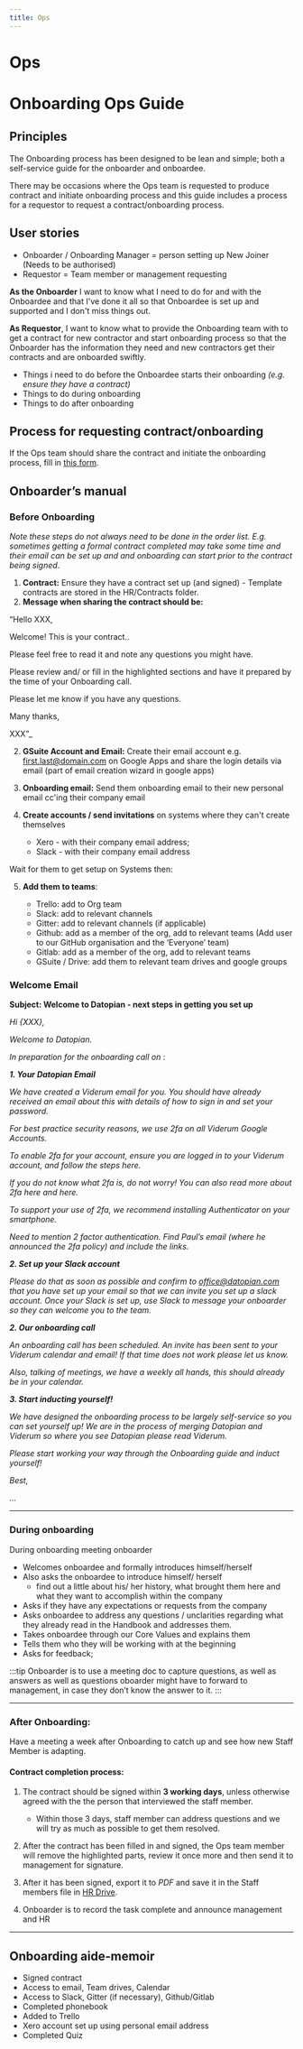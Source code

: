 ```yaml
---
title: Ops
---
```


# Ops

# Onboarding Ops Guide


## Principles

The Onboarding process has been designed to be lean and simple; both a self-service guide for the onboarder and onboardee. 

There may be occasions where the Ops team is requested to produce contract and initiate onboarding process and this guide includes a process for a requestor to request a contract/onboarding process. 


## User stories

* Onboarder / Onboarding Manager = person setting up New Joiner (Needs to be authorised)
* Requestor = Team member or management requesting 

**As the Onboarder** I want to know what I need to do for and with the Onboardee and that I've done it all so that Onboardee is set up and supported and I don't miss things out.

**As Requestor**, I want to know what to provide the Onboarding team with to get a contract for new contractor and start onboarding process so that the Onboarder has the information they need and new contractors get their contracts and are onboarded swiftly.

* Things i need to do before the Onboardee starts their onboarding _(e.g. ensure they have a contract)_
* Things to do during onboarding
* Things to do after onboarding


## Process for requesting contract/onboarding



If the Ops team should share the contract and initiate the onboarding process, fill in [this form](https://goo.gl/forms/nX7SZe379gdN2xfp2). 



## Onboarder’s manual

### Before Onboarding

*Note these steps do not always need to be done in the order list. E.g. sometimes getting a formal contract completed may take some time and their email can be set up and and onboarding can start prior to the contract being signed*. 


1. **Contract:** Ensure they have a contract set up (and signed) - Template contracts are stored in the HR/Contracts folder.
2. **Message  when sharing the contract should be:** 

  “Hello XXX,
 
 Welcome! This is your contract.. 
 
 Please feel free to read it and note any questions you might have. 
 
 Please review and/ or fill in the highlighted sections and have it prepared by the time of your Onboarding call. 
 
 Please let me know if you have any questions.
 
 Many thanks,
 
 XXX”_
    
2. **GSuite Account and Email:** Create their email account e.g. first.last@domain.com on Google Apps and share the login details via email (part of email creation wizard in google apps)
3. **Onboarding email:** Send them onboarding email to their new personal email cc'ing their company email
4. **Create accounts / send invitations** on systems where they can't create themselves

   * Xero - with their company email address;
   * Slack - with their company email address

Wait for them to get setup on Systems then:

5. **Add them to teams**:

    * Trello: add to Org team
    * Slack: add to relevant channels
    * Gitter: add to relevant channels (if applicable)
    * Github: add as a member of the org, add to relevant teams (Add user to our GitHub organisation and the ‘Everyone’ team)
    * Gitlab: add as a member of the org, add to relevant teams
    * GSuite / Drive: add them to relevant team drives and google groups


### Welcome Email

**Subject: Welcome to Datopian - next steps in getting you set up**

_Hi {XXX},_

_Welcome to Datopian._

_In preparation for the onboarding call on :_

**_1. Your Datopian Email_**

_We have created a Viderum email for you. You should have already received an email about this with details of how to sign in and set your password._

_For best practice security reasons, we use 2fa on all Viderum Google Accounts._

_To enable 2fa for your account, ensure you are logged in to your Viderum account, and follow the steps here._

_If you do not know what 2fa is, do not worry! You can also read more about 2fa here and here._

_To support your use of 2fa, we recommend installing Authenticator on your smartphone._


_Need to mention 2 factor authentication. Find Paul’s email (where he announced the 2fa policy) and include the links._

**_2. Set up your Slack account_**

_Please do that as soon as possible and confirm to office@datopian.com that you have set up your email so that we can invite you set up a slack account. Once your Slack is set up, use Slack to message your onboarder so they can welcome you to the team._

**_2. Our onboarding call_**

_An onboarding call has been scheduled. An invite has been sent to your Viderum calendar and email! If that time does not work please let us know._

_Also, talking of meetings, we have a weekly all hands, this should already be in your calendar._

**_3. Start inducting yourself!_**

_We have designed the onboarding process to be largely self-service so you can set yourself up! We are in the process of merging Datopian and Viderum so where you see Datopian please read Viderum._

_Please start working your way through the Onboarding guide and induct yourself!_

_Best,_

_..._


[handbook]: https://handbook.datopian.com/
[guide]: https://handbook.datopian.com/guide/

-----
### During onboarding


During onboarding meeting onboarder

* Welcomes onboardee and formally introduces himself/herself
* Also asks the onboardee to introduce himself/ herself 
    * find out a little about his/ her history, what brought them here and what they want to accomplish within the company
* Asks if they have any expectations or requests from the company
* Asks onboardee to address any questions / unclarities regarding what they already read in the Handbook and addresses them. 
* Takes onboardee through our Core Values and explains them
* Tells them who they will be working with at the beginning
* Asks for feedback; 

:::tip
Onboarder is to use a meeting doc to capture questions, as well as answers as well as questions oboarder might have to forward to management, in case they don’t know the answer to it.
:::

----
### After Onboarding:

Have a meeting a week after Onboarding to catch up and see how new Staff Member is adapting.


#### Contract completion process:


1. The contract should be signed within **3 working days**, unless otherwise agreed with the the person that interviewed the staff member. 
    * Within those 3 days, staff member can address questions and we will try as much as possible to get them resolved.
 
2. After the contract has been filled in and signed, the Ops team member will remove the highlighted parts, review it once more and then send it to management for signature.

3. After it has been signed, export it to _PDF_ and save it in the Staff members file in [HR Drive](https://drive.google.com/drive/u/0/folders/0ABL_avmhZBFiUk9PVA).
4. Onboarder is to record the task complete and announce management and HR

---

## Onboarding aide-memoir

* Signed contract
* Access to email, Team drives, Calendar
* Access to Slack, Gitter (if necessary), Github/Gitlab
* Completed phonebook
* Added to Trello
* Xero account set up using personal email address
* Completed Quiz



















